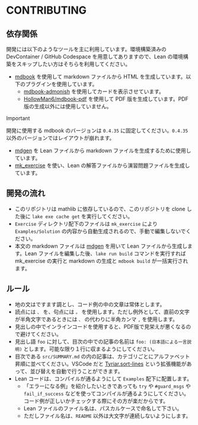 # CONTRIBUTING

## 依存関係

開発には以下のようなツールを主に利用しています。環境構築済みの DevContainer / GitHub Codespace を用意してありますので、Lean の環境構築をスキップしたい方はそちらを利用してください。

* [mdbook](https://github.com/rust-lang/mdBook) を使用して markdown ファイルから HTML を生成しています。以下のプラグインを使用しています。
  * [mdbook-admonish](https://github.com/tommilligan/mdbook-admonish) を使用してカードを表示させています。
  * [HollowMan6/mdbook-pdf](https://github.com/HollowMan6/mdbook-pdf) を使用して PDF 版を生成しています。PDF 版の生成以外には使用していません。

> [!IMPORTANT]
> 開発に使用する mdbook のバージョンは `0.4.35` に固定してください。`0.4.35` 以外のバージョンではレイアウトが崩れます。

* [mdgen](https://github.com/Seasawher/mdgen) を Lean ファイルから markdown ファイルを生成するために使用しています。
* [mk_exercise](https://github.com/Seasawher/mk-exercise) を使い、Lean の解答ファイルから演習問題ファイルを生成しています。

## 開発の流れ

* このリポジトリは mathlib に依存しているので、このリポジトリを clone した後に `lake exe cache get` を実行してください。
* `Exercise` ディレクトリ配下のファイルは `mk_exercise` により `Examples/Solution` の内容から自動生成されるので、手動で編集しないでください。
* 本文の markdown ファイルは [mdgen](https://github.com/Seasawher/mdgen) を用いて Lean ファイルから生成します。Lean ファイルを編集した後、`lake run build` コマンドを実行すれば mk_exercise の実行と markdown の生成と `mdbook build` が一括実行されます。

## ルール

* 地の文はですます調とし、コード例の中の文章は常体とします。
* 読点には `、` を、句点には `。` を使用します。ただし例外として、直前の文字が半角文字であるときには `、` の代わりに半角カンマ `,` を使用します。
* 見出しの中でインラインコードを使用すると、PDF版で見栄えが悪くなるので避けてください。
* 見出し語 `foo` に対して、目次の中での記事の名前は `foo: (日本語による一言説明)` とします。可能な限り１行に収まるようにしてください。
* 目次である `src/SUMMARY.md` の内の記事は、カテゴリごとにアルファベット昇順に並べてください。VSCode だと [Tyriar.sort-lines](https://marketplace.visualstudio.com/items?itemName=Tyriar.sort-lines) という拡張機能があって、並び替えを自動で行うことができます。
* Lean コードは、コンパイルが通るようにして `Examples` 配下に配置します。
  * 「エラーになる例」を紹介したいときであっても `try` や `#guard_msgs` や `fail_if_success` などを使ってコンパイルが通るようにしてください。コード例が正しいかチェックする際にその方が楽だからです。
  * Lean ファイルのファイル名は、パスカルケースで命名して下さい。
  * ただしファイル名は、`README` 以外は大文字が連続しないようにします。
